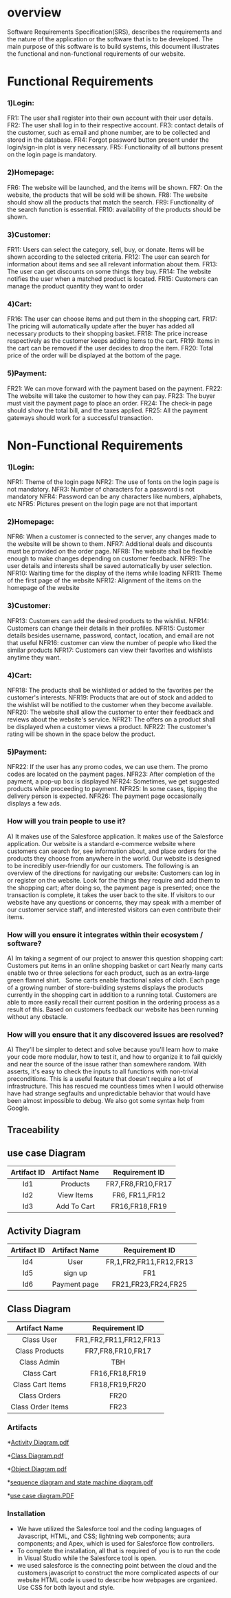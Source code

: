 # overview

Software Requirements Specification(SRS), describes the requirements and the nature of the application or the software that is to be developed. The main purpose of this software is to build systems, this document illustrates the functional and non-functional requirements of our website.

# Functional Requirements

### 1)Login:

FR1: The user shall register into their own account with their user details.
FR2: The user shall log in to their respective account.
FR3: contact details of the customer, such as email and phone number, are to be collected and stored in the database.
FR4: Forgot password button present under the login/sign-in plot is very necessary.
FR5: Functionality of all buttons present on the login page is mandatory.

### 2)Homepage:

FR6: The website will be launched, and the items will be shown.
FR7: On the website, the products that will be sold will be shown.
FR8: The website should show all the products that match the search.
FR9: Functionality of the search function is essential.
FR10: availability of the products should be shown.

### 3)Customer:

FR11: Users can select the category, sell, buy, or donate. Items will be shown according to the selected criteria.
FR12: The user can search for information about items and see all relevant information about them.
FR13: The user can get discounts on some things they buy.
FR14: The website notifies the user when a matched product is located.
FR15: Customers can manage the product quantity they want to order

### 4)Cart: 

FR16: The user can choose items and put them in the shopping cart.
FR17: The pricing will automatically update after the buyer has added all necessary products to their shopping basket.
FR18: The price increase respectively as the customer keeps adding items to the cart.
FR19: Items in the cart can be removed if the user decides to drop the item.
FR20: Total price of the order will be displayed at the bottom of the page.


### 5)Payment:

FR21: We can move forward with the payment based on the payment.
FR22: The website will take the customer to how they can pay.
FR23: The buyer must visit the payment page to place an order.
FR24: The check-in page should show the total bill, and the taxes applied.
FR25: All the payment gateways should work for a successful transaction.



# Non-Functional Requirements

### 1)Login: 

NFR1: Theme of the login page 
NFR2: The use of fonts on the login page is not mandatory.
NFR3: Number of characters for a password is not mandatory
NFR4: Password can be any characters like numbers, alphabets, etc
NFR5: Pictures present on the login page are not that important 


### 2)Homepage:

NFR6: When a customer is connected to the server, any changes made to the website will be shown to them.
NFR7: Additional deals and discounts must be provided on the order page.
NFR8: The website shall be flexible enough to make changes depending on customer feedback.
NFR9: The user details and interests shall be saved automatically by user selection.
NFR10: Waiting time for the display of the items while loading
NFR11: Theme of the first page of the website
NFR12: Alignment of the items on the homepage of the website


### 3)Customer:

NFR13: Customers can add the desired products to the wishlist.
NFR14: Customers can change their details in their profiles.
NFR15: Customer details besides username, password, contact, location, and email are not that useful
NFR16: customer can view the number of people who liked the similar products
NFR17: Customers can view their favorites and wishlists anytime they want.


### 4)Cart:

NFR18: The products shall be wishlisted or added to the favorites per the customer's interests.
NFR19: Products that are out of stock and added to the wishlist will be notified to the customer when they become available.
NFR20: The website shall allow the customer to enter their feedback and reviews about the website's service.
NFR21: The offers on a product shall be displayed when a customer views a product.
NFR22: The customer's rating will be shown in the space below the product.
 


### 5)Payment:

NFR22: If the user has any promo codes, we can use them. The promo codes are located on the payment pages.
NFR23: After completion of the payment, a pop-up box is displayed 
NFR24: Sometimes, we get suggested products while proceeding to payment.
NFR25: In some cases, tipping the delivery person is expected.
NFR26: The payment page occasionally displays a few ads.



### How will you train people to use it?
 
A)   It makes use of the Salesforce application. It makes use of the Salesforce application. Our website is a standard e-commerce website where customers can search for, see information about, and place orders for the products they choose from anywhere in the world. Our website is designed to be incredibly user-friendly for our customers. The following is an overview of the directions for navigating our website:
Customers can log in or register on the website. Look for the things they require and add them to the shopping cart; after doing so, the payment page is presented; once the transaction is complete, it takes the user back to the site. If visitors to our website have any questions or concerns, they may speak with a member of our customer service staff, and interested visitors can even contribute their items.

### How will you ensure it integrates within their ecosystem / software?
 A) Im taking  a segment of our project to answer this question
shopping cart: Customers put items in an online shopping basket or cart  Nearly many carts enable two or three selections for each product, such as an extra-large green flannel shirt.   Some carts enable fractional sales of cloth.
Each page of a growing number of store-building systems displays the products currently in the shopping cart in addition to a running total. Customers are able to more easily recall their current position in the ordering process as a result of this.
Based on customers feedback our website has been running without any obstacle.



### How will you ensure that it any discovered issues are resolved?

 A) They'll be simpler to detect and solve because you'll learn how to make your code more modular, how to test it, and how to organize it to fail quickly and near the source of the issue rather than somewhere random. With asserts, it's easy to check the inputs to all functions with non-trivial preconditions. This is a useful feature that doesn't require a lot of infrastructure. This has rescued me countless times when I would otherwise have had strange segfaults and unpredictable behavior that would have been almost impossible to debug. We also got some syntax help from Google.

## Traceability

## use case Diagram 
 
| Artifact ID | Artifact Name | Requirement ID |
| :-------------: | :----------: | :----------: |
|    Id1     | Products      |     FR7,FR8,FR10,FR17  |
|    Id2     | View Items    |     FR6, FR11,FR12     |
|    Id3     | Add To Cart   |     FR16,FR18,FR19  |

## Activity Diagram

| Artifact ID | Artifact Name | Requirement ID |
| :-------------: | :----------: | :----------: |
|    Id4     | User|     FR,1,FR2,FR11,FR12,FR13    |
|    Id5     | sign up    |     FR1     |
|    Id6     | Payment page    |     FR21,FR23,FR24,FR25     |

## Class Diagram

| Artifact Name   | Requirement ID |
| :----------:    | :----------: |
| Class User      |     FR1,FR2,FR11,FR12,FR13   |
| Class Products     |      FR7,FR8,FR10,FR17     |
| Class Admin      |    TBH    |
| Class Cart      |     FR16,FR18,FR19    |
| Class Cart Items      |     FR18,FR19,FR20  |
| Class Orders      |     FR20    |
| Class Order Items      |     FR23     |

### Artifacts



*[Activity Diagram.pdf](https://github.com/YesaswiniVellaboina/GVSU-CIS641-ONETEAMONEGOAL/blob/master/docs/Activity%20Diagram.pdf)


*[Class Diagram.pdf](https://github.com/YesaswiniVellaboina/GVSU-CIS641-ONETEAMONEGOAL/blob/master/docs/Class%20Diagram.pdf)

*[Object Diagram.pdf](https://github.com/YesaswiniVellaboina/GVSU-CIS641-ONETEAMONEGOAL/blob/master/docs/Object%20Diagram.pdf)

*[sequence diagram and state machine diagram.pdf](https://github.com/YesaswiniVellaboina/GVSU-CIS641-ONETEAMONEGOAL/blob/master/docs/sequence%20diagram%20and%20state%20machine%20diagram.pdf)

*[use case diagram.PDF](https://github.com/YesaswiniVellaboina/GVSU-CIS641-ONETEAMONEGOAL/blob/master/docs/Use%20case%20diagram.pdf)


### Installation

- We have utilized the Salesforce tool and the coding languages of Javascript, HTML, and CSS; lightning web components; aura components; and Apex, which is used for Salesforce flow controllers.
- To complete the installation, all that is required of you is to run the code in Visual Studio while the Salesforce tool is open.
- we used
	salesforce is the connecting point between the cloud and the customers
	javascript to construct the more complicated aspects of our website
	HTML code is used to describe how webpages are organized.
	Use CSS for both layout and style.



